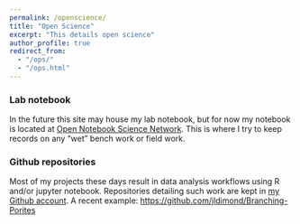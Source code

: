 ```yaml
---
permalink: /openscience/
title: "Open Science"
excerpt: "This details open science"
author_profile: true
redirect_from: 
  - "/ops/"
  - "/ops.html"
---
```



### Lab notebook

In the future this site may house my lab notebook, but for now my notebook is located at [Open Notebook Science Network](http://onsnetwork.org/jdimond/). This is where I try to keep records on any “wet” bench work or field work.

### Github repositories

Most of my projects these days result in data analysis workflows using R and/or jupyter notebook. Repositories detailing such work are kept in [my Github account](https://github.com/jldimond/). A recent example: <https://github.com/jldimond/Branching-Porites>

